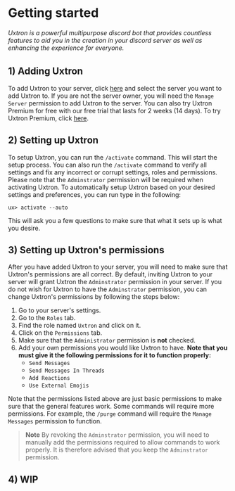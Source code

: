 # Getting started
###### Uxtron is a powerful multipurpose discord bot that provides countless features to aid you in the creation in your discord server as well as enhancing the experience for everyone.
## 1) Adding Uxtron
To add Uxtron to your server, click [here](https://discord.com/api/oauth2/authorize?client_id=882000000000000000&permissions=8&scope=bot%20applications.commands) and select the server you want to add Uxtron to. If you are not the server owner, you will need the `Manage Server` permission to add Uxtron to the server. You can also try Uxtron Premium for free with our free trial that lasts for 2 weeks (14 days). To try Uxtron Premium, click [here](https://discord.com/api/oauth2/authorize?client_id=882000000000000000&permissions=8&scope=bot%20applications.commands&guild_id=882000000000000000&disable_guild_select=true).
## 2) Setting up Uxtron
To setup Uxtron, you can run the `/activate` command. This will start the setup process. You can also run the `/activate` command to verify all settings and fix any incorrect or corrupt settings, roles and permissions. Please note that the `Adminstrator` permission will be required when activating Uxtron. To automatically setup Uxtron based on your desired settings and preferences, you can run type in the following:
```text
ux> activate --auto 
```
This will ask you a few questions to make sure that what it sets up is what you desire.
## 3) Setting up Uxtron's permissions
After you have added Uxtron to your server, you will need to make sure that Uxtron's permissions are all correct. By default, inviting Uxtron to your server will grant Uxtron the `Adminstrator` permission in your server. If you do not wish for Uxtron to have the `Adminstrator` permission, you can change Uxtron's permissions by following the steps below:
1. Go to your server's settings.
2. Go to the `Roles` tab.
3. Find the role named `Uxtron` and click on it.
4. Click on the `Permissions` tab.
5. Make sure that the `Administrator` permission is **not** checked.
6. Add your own permissions you would like Uxtron to have. **Note that you must give it the following permissions for it to function properly:**
   - `Send Messages`
   - `Send Messages In Threads`
   - `Add Reactions`
   - `Use External Emojis`
   
Note that the permissions listed above are just basic permissions to make sure that the general features work. Some commands will require more permissions. For example, the `/purge` command will require the `Manage Messages` permission to function.

> **Note**
> By revoking the `Adminstrator` permission, you will need to manually add the permissions required to allow commands to work properly. It is therefore advised that you keep the `Adminstrator` permission.

## 4) WIP